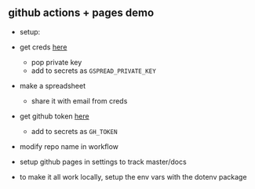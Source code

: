 ## github actions + pages demo

- setup:

- get creds [here](https://gspread.readthedocs.io/en/latest/oauth2.html)
  - pop private key
  - add to secrets as `GSPREAD_PRIVATE_KEY`
- make a spreadsheet
  - share it with email from creds
- get github token [here](https://github.com/settings/tokens)
  - add to secrets as `GH_TOKEN`
- modify repo name in workflow
- setup github pages in settings to track master/docs
- to make it all work locally, setup the env vars with the dotenv package
